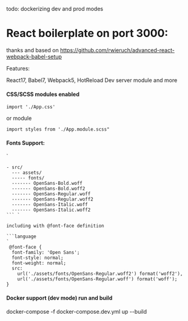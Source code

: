 todo: dockerizing dev and prod modes

# React boilerplate on port 3000:

thanks and based on https://github.com/rwieruch/advanced-react-webpack-babel-setup

Features:

React17, Babel7, Webpack5, HotReload Dev server module and more

#### CSS/SCSS modules enabled

`import './App.css'`

or module

`import styles from './App.module.scss"`

#### Fonts Support:

`

````language
- src/
  --- assets/
  ----- fonts/
  ------- OpenSans-Bold.woff
  ------- OpenSans-Bold.woff2
  ------- OpenSans-Regular.woff
  ------- OpenSans-Regular.woff2
  ------- OpenSans-Italic.woff
  ------- OpenSans-Italic.woff2
``` `

including with @font-face definition

```language
`
 @font-face {
  font-family: 'Open Sans';
  font-style: normal;
  font-weight: normal;
  src:
    url('./assets/fonts/OpenSans-Regular.woff2') format('woff2'),
    url('./assets/fonts/OpenSans-Regular.woff') format('woff');
}
````

#### Docker support (dev mode) run and build

docker-compose -f docker-compose.dev.yml up --build
